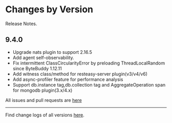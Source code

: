 Changes by Version
==================
Release Notes.

9.4.0
------------------

* Upgrade nats plugin to support 2.16.5
* Add agent self-observability.
* Fix intermittent ClassCircularityError by preloading ThreadLocalRandom since ByteBuddy 1.12.11
* Add witness class/method for resteasy-server plugin(v3/v4/v6)
* Add async-profiler feature for performance analysis 
* Support db.instance tag,db.collection tag and AggregateOperation span for mongodb plugin(3.x/4.x)

All issues and pull requests are [here](https://github.com/apache/skywalking/milestone/222?closed=1)

------------------
Find change logs of all versions [here](changes).

